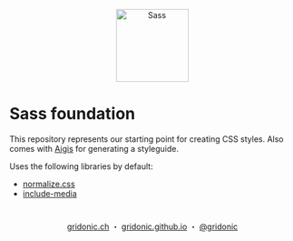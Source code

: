 <p align="center"><img src="http://sass-lang.com/assets/img/logos/logo-b6e1ef6e.svg" alt="Sass" width="128"></p>

# Sass foundation

This repository represents our starting point for creating CSS styles. Also comes with [Aigis] for generating a styleguide.

Uses the following libraries by default:

- [normalize.css]
- [include-media]

#  
<p align="center">
  <a href="https://gridonic.ch">gridonic.ch</a> ・
  <a href="https://gridonic.github.io">gridonic.github.io</a> ・
  <a href="https://twitter.com/gridonic">@gridonic</a>
</p>

[normalize.css]: https://necolas.github.io/normalize.css/
[include-media]: http://include-media.com/
[Aigis]: ./aigis
